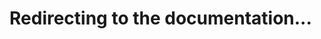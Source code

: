 <html>
  <head>
    <script>
      window.location.href = '/html';
    </script>
  </head>
  <body>
    <h1>Redirecting to the documentation...</h1>
  </body>
</html>

